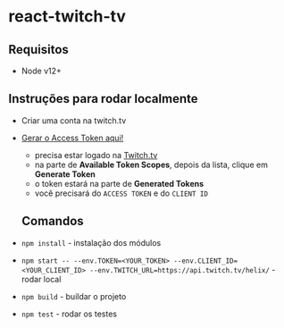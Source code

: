 # react-twitch-tv

## Requisitos

- Node v12+

## Instruções para rodar localmente

- Criar uma conta na twitch.tv
- [Gerar o Access Token aqui!](https://twitchtokengenerator.com/)

  - precisa estar logado na [Twitch.tv](https://www.twitch.tv/)
  - na parte de **Available Token Scopes**, depois da lista, clique em **Generate Token**
  - o token estará na parte de **Generated Tokens**
  - você precisará do `ACCESS TOKEN` e do `CLIENT ID`

  ## Comandos

- `npm install` - instalação dos módulos
- `npm start -- --env.TOKEN=<YOUR_TOKEN> --env.CLIENT_ID=<YOUR_CLIENT_ID> --env.TWITCH_URL=https://api.twitch.tv/helix/` - rodar local
- `npm build` - buildar o projeto
- `npm test` - rodar os testes
